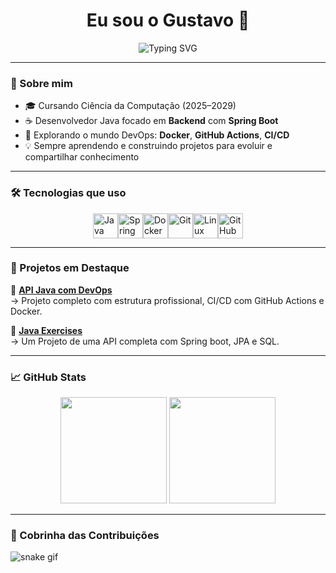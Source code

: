 <h1 align="center">Eu sou o Gustavo 👋</h1>

<p align="center">
  <img src="https://readme-typing-svg.demolab.com?font=Fira+Code&weight=500&pause=1000&color=3AD9FF&center=true&vCenter=true&width=435&lines=Backend+Java+Developer;DevOps+Enthusiast;Apaixonado+por+Tecnologia+%F0%9F%92%BB" alt="Typing SVG" />
</p>

---

### 🚀 Sobre mim

- 🎓 Cursando Ciência da Computação (2025–2029)
- ☕ Desenvolvedor Java focado em **Backend** com **Spring Boot**
- 🐳 Explorando o mundo DevOps: **Docker**, **GitHub Actions**, **CI/CD**
- 💡 Sempre aprendendo e construindo projetos para evoluir e compartilhar conhecimento

---

### 🛠️ Tecnologias que uso

<div style="display: flex; justify-content: center;">
  <img src="https://cdn.jsdelivr.net/gh/devicons/devicon/icons/java/java-original.svg" height="40" alt="Java"/>
  <img src="https://cdn.jsdelivr.net/gh/devicons/devicon/icons/spring/spring-original.svg" height="40" alt="Spring"/>
  <img src="https://cdn.jsdelivr.net/gh/devicons/devicon/icons/docker/docker-original.svg" height="40" alt="Docker"/>
  <img src="https://cdn.jsdelivr.net/gh/devicons/devicon/icons/git/git-original.svg" height="40" alt="Git"/>
  <img src="https://cdn.jsdelivr.net/gh/devicons/devicon/icons/linux/linux-original.svg" height="40" alt="Linux"/>
  <img src="https://cdn.jsdelivr.net/gh/devicons/devicon/icons/github/github-original.svg" height="40" alt="GitHub"/>
</div>

---

### 📂 Projetos em Destaque

🔹 [**API Java com DevOps**](https://github.com/TatsuXV/devops-java-api)  
→ Projeto completo com estrutura profissional, CI/CD com GitHub Actions e Docker.

🔹 [**Java Exercises**](https://github.com/TatsuXV/CadastroDeHer-is)  
→ Um Projeto de uma API completa com Spring boot, JPA e SQL.

---

### 📈 GitHub Stats

<div align="center">
  <img height="170" src="https://github-readme-stats.vercel.app/api?username=TatsuXV&show_icons=true&theme=github_dark&count_private=true&hide_border=true" />
  <img height="170" src="https://github-readme-stats.vercel.app/api/top-langs/?username=TatsuXV&layout=compact&theme=github_dark&hide_border=true" />
</div>

---

### 🐍 Cobrinha das Contribuições

![snake gif](https://tatsuxv.github.io/TatsuXV/github-contribution-grid-snake.svg)
